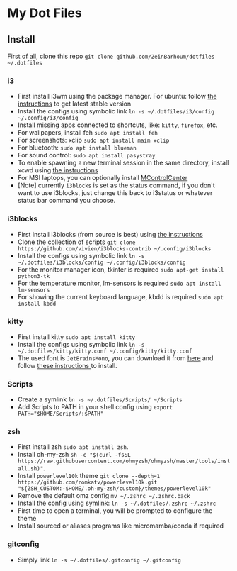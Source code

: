 # My Dot Files
## Install
First of all, clone this repo `git clone github.com/ZeinBarhoum/dotfiles ~/.dotfiles`
### i3
- First install i3wm using the package manager. For ubuntu: follow [the instructions](https://i3wm.org/docs/repositories.html) to get latest stable version
- Install the configs using symbolic link `ln -s ~/.dotfiles/i3/config ~/.config/i3/config`
- Install missing apps connected to shortcuts, like: `kitty`, `firefox`, etc.
- For wallpapers, install feh `sudo apt install feh`
- For screenshots:  xclip `sudo apt install maim xclip`
- For bluetooth:  `sudo apt install blueman`
- For sound control: `sudo apt install pasystray`
- To enable spawning a new terminal session in the same directory, install xcwd using [the instructions ](https://github.com/schischi/xcwd)
- For MSI laptops, you can optionally install [MControlCenter](https://github.com/dmitry-s93/MControlCenter)
- [Note] currently `i3blocks` is set as the status command, if you don't want to use i3blocks, just change this back to i3status or whatever status bar command you choose.

### i3blocks
- First install i3blocks (from source is best) using [the instructions](https://github.com/vivien/i3blocks?tab=readme-ov-file#installation)
- Clone the collection of scripts `git clone https://github.com/vivien/i3blocks-contrib ~/.config/i3blocks`
- Install the configs using symbolic link `ln -s ~/.dotfiles/i3blocks/config ~/.config/i3blocks/config`
- For the monitor manager icon, tkinter is required `sudo apt-get install python3-tk`
- For the temperature monitor, lm-sensors is required `sudo apt install lm-sensors`
- For showing the current keyboard language, kbdd is required `sudo apt install kbdd`

### kitty
- First install kitty `sudo apt install kitty`
- Install the configs using symbolic link `ln -s ~/.dotfiles/kitty/kitty.conf ~/.config/kitty/kitty.conf`
- The used font is `JetBrainsMono`, you can download it from [here](https://www.nerdfonts.com/) and follow [these instructions ](https://askubuntu.com/a/3701) to install.

### Scripts
- Create a symlink `ln -s ~/.dotfiles/Scripts/ ~/Scripts`
- Add Scripts to PATH in your shell config using `export PATH="$HOME/Scripts/:$PATH"`

### zsh
- First install zsh `sudo apt install zsh`.
- Install oh-my-zsh `sh -c "$(curl -fsSL https://raw.githubusercontent.com/ohmyzsh/ohmyzsh/master/tools/install.sh)"`.
- Install `powerlevel10k` theme `git clone --depth=1 https://github.com/romkatv/powerlevel10k.git "${ZSH_CUSTOM:-$HOME/.oh-my-zsh/custom}/themes/powerlevel10k"`
- Remove the default omz config `mv ~/.zshrc ~/.zshrc.back`
- Install the config using symlink: `ln -s ~/.dotfiles/.zshrc ~/.zshrc`
- First time to open a terminal, you will be prompted to configure the theme
- Install sourced or aliases programs like micromamba/conda if required

### gitconfig
- Simply link `ln -s ~/.dotfiles/.gitconfig ~/.gitconfig`


